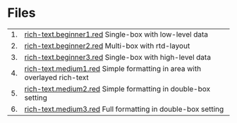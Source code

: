 # Files

<table>
<tr> <td> 1. <td><a href="rich-text.beginner1.red">rich-text.beginner1.red</a> Single-box with low-level data
<tr> <td> 2. <td><a href="rich-text.beginner2.red">rich-text.beginner2.red</a> Multi-box with rtd-layout
<tr> <td> 3. <td><a href="rich-text.beginner3.red">rich-text.beginner3.red</a> Single-box with high-level data
<tr> <td> 4. <td><a href="rich-text.medium1.red">rich-text.medium1.red</a> Simple formatting in area with overlayed rich-text
<tr> <td> 5. <td><a href="rich-text.medium2.red">rich-text.medium2.red</a> Simple formatting in double-box setting
<tr> <td> 6. <td><a href="rich-text.medium3.red">rich-text.medium3.red</a> Full formatting in double-box setting
</table>
